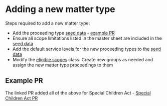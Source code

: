 # Adding a new matter type
Steps required to add a new matter type:
* Add the proceeding type [seed data](/db/seed_data/proceeding_types.yml) - [example PR](https://github.com/ministryofjustice/legal-framework-api/pull/1451)
* Ensure all scope limitations listed in the master sheet are included in the [seed data](/db/seed_data/scope_limitations.yml)
* Add the default service levels for the new proceeding types to the [seed data](/db/seed_data/proceeding_type_service_levels.yml)
* Modify the [eligible scopes](config/eligible_scopes.yml) class.  Create new groups as needed and assign the new matter type proceedings to them

## Example PR
The linked PR added all of the above for Special Children Act - [Special Children Act PR](https://github.com/ministryofjustice/legal-framework-api/pull/1288)
